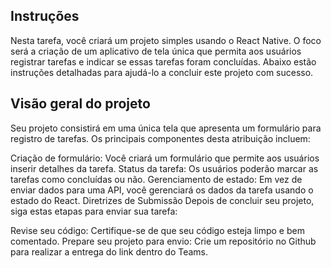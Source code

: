 ## Instruções
Nesta tarefa, você criará um projeto simples usando o React Native. O foco será a criação de um aplicativo de tela única que permita aos usuários registrar tarefas e indicar se essas tarefas foram concluídas. Abaixo estão instruções detalhadas para ajudá-lo a concluir este projeto com sucesso.

## Visão geral do projeto
Seu projeto consistirá em uma única tela que apresenta um formulário para registro de tarefas. Os principais componentes desta atribuição incluem:

Criação de formulário: Você criará um formulário que permite aos usuários inserir detalhes da tarefa.
Status da tarefa: Os usuários poderão marcar as tarefas como concluídas ou não.
Gerenciamento de estado: Em vez de enviar dados para uma API, você gerenciará os dados da tarefa usando o estado do React.
Diretrizes de Submissão
Depois de concluir seu projeto, siga estas etapas para enviar sua tarefa:

Revise seu código: Certifique-se de que seu código esteja limpo e bem comentado.
Prepare seu projeto para envio: Crie um repositório no Github para realizar a entrega do link dentro do Teams.
